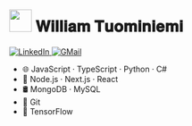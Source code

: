 # <img height="40" src="https://media.giphy.com/media/7ohGE9BWzXxY3FhKWX/giphy.gif"/> 𝐖𝐢𝐥𝐥𝐢𝐚𝐦 𝐓𝐮𝐨𝐦𝐢𝐧𝐢𝐞𝐦𝐢

<a href="https://www.linkedin.com/in/william-tuominiemi-1b097b22a/" target="_blank"> 
    <img alt="LinkedIn" src="https://img.shields.io/badge/LinkedIn-0077B5?style=for-the-badge&logo=linkedin&logoColor=white"/>
</a>
<a href="mailto:william.m.tuominiemi@gmail.com" target="_blank"> 
    <img alt="GMail" src="https://img.shields.io/badge/Gmail-D14836?style=for-the-badge&logo=gmail&logoColor=white"/>
</a>

-   🌐 JavaScript · TypeScript · Python · C# 
-   🧩 Node.js · Next.js · React
-   🛢 MongoDB · MySQL
-   🚧 Git
-   🤖 TensorFlow

